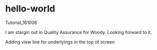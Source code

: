 # hello-world
Tutorial_161006

I am stargin out in Quality Assurance for Woody. 
Looking forward to it.

Adding view line for underlyings in the top of screen
